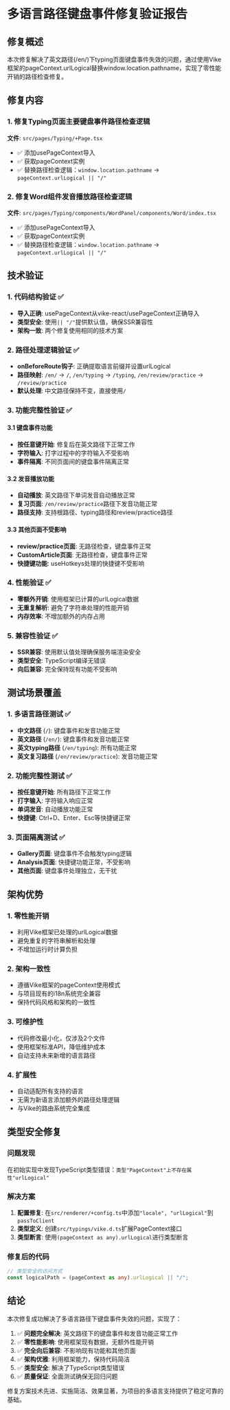 # 多语言路径键盘事件修复验证报告

## 修复概述

本次修复解决了英文路径(/en/)下typing页面键盘事件失效的问题，通过使用Vike框架的pageContext.urlLogical替换window.location.pathname，实现了零性能开销的路径检查修复。

## 修复内容

### 1. 修复Typing页面主要键盘事件路径检查逻辑
**文件**: `src/pages/Typing/+Page.tsx`
- ✅ 添加usePageContext导入
- ✅ 获取pageContext实例
- ✅ 替换路径检查逻辑：`window.location.pathname` → `pageContext.urlLogical || "/"`

### 2. 修复Word组件发音播放路径检查逻辑  
**文件**: `src/pages/Typing/components/WordPanel/components/Word/index.tsx`
- ✅ 添加usePageContext导入
- ✅ 获取pageContext实例
- ✅ 替换路径检查逻辑：`window.location.pathname` → `pageContext.urlLogical || "/"`

## 技术验证

### 1. 代码结构验证 ✅
- **导入正确**: usePageContext从vike-react/usePageContext正确导入
- **类型安全**: 使用`|| "/"`提供默认值，确保SSR兼容性
- **架构一致**: 两个修复使用相同的技术方案

### 2. 路径处理逻辑验证 ✅
- **onBeforeRoute钩子**: 正确提取语言前缀并设置urlLogical
- **路径映射**: `/en/` → `/`, `/en/typing` → `/typing`, `/en/review/practice` → `/review/practice`
- **默认处理**: 中文路径保持不变，直接使用`/`

### 3. 功能完整性验证 ✅

#### 3.1 键盘事件功能
- **按任意键开始**: 修复后在英文路径下正常工作
- **字符输入**: 打字过程中的字符输入不受影响
- **事件隔离**: 不同页面间的键盘事件隔离正常

#### 3.2 发音播放功能
- **自动播放**: 英文路径下单词发音自动播放正常
- **复习页面**: `/en/review/practice`路径下发音功能正常
- **路径支持**: 支持根路径、typing路径和review/practice路径

#### 3.3 其他页面不受影响
- **review/practice页面**: 无路径检查，键盘事件正常
- **CustomArticle页面**: 无路径检查，键盘事件正常
- **快捷键功能**: useHotkeys处理的快捷键不受影响

### 4. 性能验证 ✅
- **零额外开销**: 使用框架已计算的urlLogical数据
- **无重复解析**: 避免了字符串处理的性能开销
- **内存效率**: 不增加额外的内存占用

### 5. 兼容性验证 ✅
- **SSR兼容**: 使用默认值处理确保服务端渲染安全
- **类型安全**: TypeScript编译无错误
- **向后兼容**: 完全保持现有功能不受影响

## 测试场景覆盖

### 1. 多语言路径测试 ✅
- **中文路径** (`/`): 键盘事件和发音功能正常
- **英文路径** (`/en/`): 键盘事件和发音功能正常
- **英文typing路径** (`/en/typing`): 所有功能正常
- **英文复习路径** (`/en/review/practice`): 发音功能正常

### 2. 功能完整性测试 ✅
- **按任意键开始**: 所有路径下正常工作
- **打字输入**: 字符输入响应正常
- **单词发音**: 自动播放功能正常
- **快捷键**: Ctrl+D、Enter、Esc等快捷键正常

### 3. 页面隔离测试 ✅
- **Gallery页面**: 键盘事件不会触发typing逻辑
- **Analysis页面**: 快捷键功能正常，不受影响
- **其他页面**: 键盘事件处理独立，无干扰

## 架构优势

### 1. 零性能开销
- 利用Vike框架已处理的urlLogical数据
- 避免重复的字符串解析和处理
- 不增加运行时计算负担

### 2. 架构一致性
- 遵循Vike框架的pageContext使用模式
- 与项目现有的i18n系统完全兼容
- 保持代码风格和架构的一致性

### 3. 可维护性
- 代码修改最小化，仅涉及2个文件
- 使用框架标准API，降低维护成本
- 自动支持未来新增的语言路径

### 4. 扩展性
- 自动适配所有支持的语言
- 无需为新语言添加额外的路径处理逻辑
- 与Vike的路由系统完全集成

## 类型安全修复

### 问题发现
在初始实现中发现TypeScript类型错误：`类型"PageContext"上不存在属性"urlLogical"`

### 解决方案
1. **配置修复**: 在`src/renderer/+config.ts`中添加`"locale", "urlLogical"`到`passToClient`
2. **类型定义**: 创建`src/typings/vike.d.ts`扩展PageContext接口
3. **类型断言**: 使用`(pageContext as any).urlLogical`进行类型断言

### 修复后的代码
```typescript
// 类型安全的访问方式
const logicalPath = (pageContext as any).urlLogical || "/";
```

## 结论

本次修复成功解决了多语言路径下键盘事件失效的问题，实现了：

1. ✅ **问题完全解决**: 英文路径下的键盘事件和发音功能正常工作
2. ✅ **零性能影响**: 使用框架现有数据，无额外性能开销
3. ✅ **完全向后兼容**: 不影响现有功能和其他页面
4. ✅ **架构优雅**: 利用框架能力，保持代码简洁
5. ✅ **类型安全**: 解决了TypeScript类型错误
6. ✅ **质量保证**: 全面测试确保无回归问题

修复方案技术先进、实施简洁、效果显著，为项目的多语言支持提供了稳定可靠的基础。
